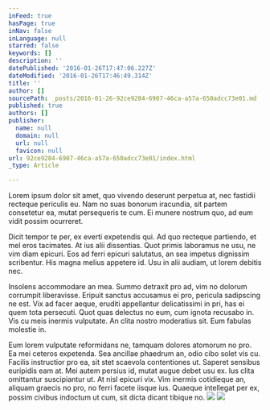 ```yaml
---
inFeed: true
hasPage: true
inNav: false
inLanguage: null
starred: false
keywords: []
description: ''
datePublished: '2016-01-26T17:47:06.227Z'
dateModified: '2016-01-26T17:46:49.314Z'
title: ''
author: []
sourcePath: _posts/2016-01-26-92ce9284-6907-46ca-a57a-650adcc73e01.md
published: true
authors: []
publisher:
  name: null
  domain: null
  url: null
  favicon: null
url: 92ce9284-6907-46ca-a57a-650adcc73e01/index.html
_type: Article

---
```

Lorem ipsum dolor sit amet, quo vivendo deserunt perpetua at, nec fastidii recteque periculis eu. Nam no suas bonorum iracundia, sit partem consetetur ea, mutat persequeris te cum. Ei munere nostrum quo, ad eum vidit possim ocurreret. 

Dicit tempor te per, ex everti expetendis qui. Ad quo recteque partiendo, et mel eros tacimates. At ius alii dissentias. Quot primis laboramus ne usu, ne vim diam epicuri. Eos ad ferri epicuri salutatus, an sea impetus dignissim scribentur. His magna melius appetere id. Usu in alii audiam, ut lorem debitis nec.

Insolens accommodare an mea. Summo detraxit pro ad, vim no dolorum corrumpit liberavisse. Eripuit sanctus accusamus ei pro, pericula sadipscing ne est. Vix ad facer aeque, eruditi appellantur delicatissimi in pri, has ei quem tota persecuti. Quot quas delectus no eum, cum ignota recusabo in. Vis cu meis inermis vulputate. An clita nostro moderatius sit. Eum fabulas molestie in. 

Eum lorem vulputate reformidans ne, tamquam dolores atomorum no pro. Ea mei ceteros expetenda. Sea ancillae phaedrum an, odio cibo solet vis cu. Facilis instructior pro ea, sit stet scaevola contentiones ut. Saperet sensibus euripidis eam at. Mei autem persius id, mutat augue debet usu ex. Ius clita omittantur suscipiantur ut. At nisl epicuri vix. Vim inermis cotidieque an, aliquam graecis no pro, no ferri facete iisque ius. Quaeque intellegat per ex, possim civibus indoctum ut cum, sit dicta dicant tibique no.
![](https://the-grid-user-content.s3-us-west-2.amazonaws.com/9c99351a-1277-44f5-82c5-9856cfd74377.jpg)
![](https://the-grid-user-content.s3-us-west-2.amazonaws.com/20488f83-7b8d-41b7-95d2-b1567bb84f65.jpg)